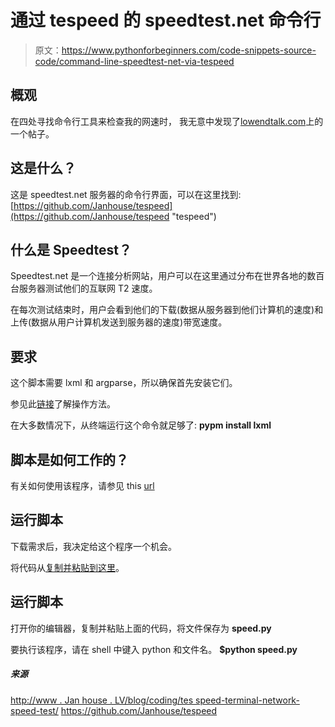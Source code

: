 # 通过 tespeed 的 speedtest.net 命令行

> 原文：<https://www.pythonforbeginners.com/code-snippets-source-code/command-line-speedtest-net-via-tespeed>

## 概观

在四处寻找命令行工具来检查我的网速时，
我无意中发现了[lowendtalk.com](https://www.lowendtalk.com/discussion/comment/172526#Comment_172526 "lowendtalk")上的一个帖子。

## 这是什么？

这是 speedtest.net 服务器的命令行界面，可以在这里找到:
[https://github.com/Janhouse/tespeed](https://github.com/Janhouse/tespeed "tespeed")

## 什么是 Speedtest？

Speedtest.net 是一个连接分析网站，用户可以在这里通过分布在世界各地的数百台服务器测试他们的互联网 T2 速度。

在每次测试结束时，用户会看到他们的下载(数据从服务器到他们计算机的速度)和上传(数据从用户计算机发送到服务器的速度)带宽速度。

## 要求

这个脚本需要 lxml 和 argparse，所以确保首先安装它们。

参见此[链接](https://code.activestate.com/pypm/lxml/ "pypm")了解操作方法。

在大多数情况下，从终端运行这个命令就足够了: **pypm install lxml**

## 脚本是如何工作的？

有关如何使用该程序，请参见 this [url](https://github.com/Janhouse/tespeed#readme "tespeed")

## 运行脚本

下载需求后，我决定给这个程序一个机会。

将代码从[复制并粘贴到这里](https://raw.github.com/Janhouse/tespeed/master/tespeed.py "tespeed.py")。

## 运行脚本

打开你的编辑器，复制并粘贴上面的代码，将文件保存为 **speed.py**

要执行该程序，请在 shell 中键入 python 和文件名。
**$python speed.py**

##### 来源

[http://www . Jan house . LV/blog/coding/tes speed-terminal-network-speed-test/](http://www.janhouse.lv/blog/coding/tespeed-terminal-network-speed-test/ "janhouse.lv")
https://github.com/Janhouse/tespeed